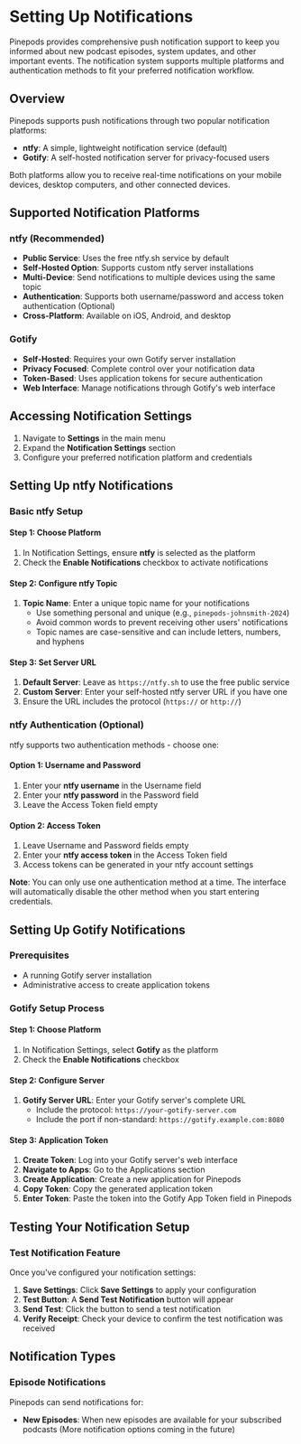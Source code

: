 # Setting Up Notifications

Pinepods provides comprehensive push notification support to keep you informed about new podcast episodes, system updates, and other important events. The notification system supports multiple platforms and authentication methods to fit your preferred notification workflow.

## Overview

Pinepods supports push notifications through two popular notification platforms:
- **ntfy**: A simple, lightweight notification service (default)
- **Gotify**: A self-hosted notification server for privacy-focused users

Both platforms allow you to receive real-time notifications on your mobile devices, desktop computers, and other connected devices.

## Supported Notification Platforms

### ntfy (Recommended)
- **Public Service**: Uses the free ntfy.sh service by default
- **Self-Hosted Option**: Supports custom ntfy server installations
- **Multi-Device**: Send notifications to multiple devices using the same topic
- **Authentication**: Supports both username/password and access token authentication (Optional)
- **Cross-Platform**: Available on iOS, Android, and desktop

### Gotify
- **Self-Hosted**: Requires your own Gotify server installation
- **Privacy Focused**: Complete control over your notification data
- **Token-Based**: Uses application tokens for secure authentication
- **Web Interface**: Manage notifications through Gotify's web interface

## Accessing Notification Settings

1. Navigate to **Settings** in the main menu
2. Expand the **Notification Settings** section
3. Configure your preferred notification platform and credentials

## Setting Up ntfy Notifications

### Basic ntfy Setup

#### Step 1: Choose Platform
1. In Notification Settings, ensure **ntfy** is selected as the platform
2. Check the **Enable Notifications** checkbox to activate notifications

#### Step 2: Configure ntfy Topic
1. **Topic Name**: Enter a unique topic name for your notifications
   - Use something personal and unique (e.g., `pinepods-johnsmith-2024`)
   - Avoid common words to prevent receiving other users' notifications
   - Topic names are case-sensitive and can include letters, numbers, and hyphens

#### Step 3: Set Server URL
1. **Default Server**: Leave as `https://ntfy.sh` to use the free public service
2. **Custom Server**: Enter your self-hosted ntfy server URL if you have one
3. Ensure the URL includes the protocol (`https://` or `http://`)

### ntfy Authentication (Optional)

ntfy supports two authentication methods - choose one:

#### Option 1: Username and Password
1. Enter your **ntfy username** in the Username field
2. Enter your **ntfy password** in the Password field
3. Leave the Access Token field empty

#### Option 2: Access Token
1. Leave Username and Password fields empty
2. Enter your **ntfy access token** in the Access Token field
3. Access tokens can be generated in your ntfy account settings

**Note**: You can only use one authentication method at a time. The interface will automatically disable the other method when you start entering credentials.

## Setting Up Gotify Notifications

### Prerequisites
- A running Gotify server installation
- Administrative access to create application tokens

### Gotify Setup Process

#### Step 1: Choose Platform
1. In Notification Settings, select **Gotify** as the platform
2. Check the **Enable Notifications** checkbox

#### Step 2: Configure Server
1. **Gotify Server URL**: Enter your Gotify server's complete URL
   - Include the protocol: `https://your-gotify-server.com`
   - Include the port if non-standard: `https://gotify.example.com:8080`

#### Step 3: Application Token
1. **Create Token**: Log into your Gotify server's web interface
2. **Navigate to Apps**: Go to the Applications section
3. **Create Application**: Create a new application for Pinepods
4. **Copy Token**: Copy the generated application token
5. **Enter Token**: Paste the token into the Gotify App Token field in Pinepods

## Testing Your Notification Setup

### Test Notification Feature
Once you've configured your notification settings:

1. **Save Settings**: Click **Save Settings** to apply your configuration
2. **Test Button**: A **Send Test Notification** button will appear
3. **Send Test**: Click the button to send a test notification
4. **Verify Receipt**: Check your device to confirm the test notification was received

## Notification Types

### Episode Notifications
Pinepods can send notifications for:
- **New Episodes**: When new episodes are available for your subscribed podcasts
(More notification options coming in the future)
